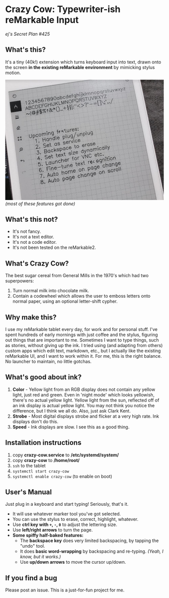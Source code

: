 # Crazy Cow: Typewriter-ish reMarkable Input
*ej's Secret Plan #425*

## What's this?
It's a tiny (40k!) extension which turns keyboard input into text, drawn onto the screen **in the existing reMarkable environment** by mimicking stylus motion.

![Crazy Cow demo page](notes/demo1.jpg)
*(most of these features got done)*

## What's this not?
- It's not fancy.
- It's not a text editor.
- It's not a code editor.
- It's not been tested on the reMarkable2.

## What's Crazy Cow?
The best sugar cereal from General Mills in the 1970's which had two superpowers:
1. Turn normal milk into chocolate milk.
2. Contain a codewheel which allows the user to emboss letters onto normal paper, using an optional letter-shift cypher.

## Why make this?
I use my reMarkable tablet every day, for work and for personal stuff. I've spent hundreds of early mornings with just coffee and the stylus, figuring out things that are important to me. Sometimes I want to type things, such as stories, without giving up the ink. I tried using (and adapting from others) custom apps which edit text, markdown, etc., but I actually like the existing reMarkable UI, and I want to work within it. For me, this is the right balance. No launcher to maintain, no little gotchas.

## What's good about ink?
1. **Color** - Yellow light from an RGB display does not contain any yellow light, just red and green. Even in 'night mode' which looks yellowish, there's no actual yellow light. Yellow light from the sun, reflected off of an ink display is actual yellow light. You may not think you notice the difference, but I think we all do. Also, just ask Clark Kent.
2. **Strobe** - Most digital displays strobe and flicker at a very high rate. Ink displays don't do this.
3. **Speed** - Ink displays are slow. I see this as a good thing.

## Installation instructions
1. copy **crazy-cow.service** to **/etc/systemd/system/**
2. copy **crazy-cow** to **/home/root/**
3. `ssh` to the tablet
4. `systemctl start crazy-cow`
5. `systemctl enable crazy-cow` (to enable on boot)

## User's Manual
Just plug in a keyboard and start typing! Seriously, that's it.

- It will use whatever marker tool you've got selected.
- You can use the stylus to erase, correct, highlight, whatever.
- Use **ctrl key with `+`, `-`, `0`** to adjust the lettering size.
- Use **left/right arrows** to turn the page.
- **Some spiffy half-baked features:**
    - The **backspace key** does very limited backspacing, by tapping the "undo" tool.
    - It does **basic word-wrapping** by backspacing and re-typing. *(Yeah, I know, but it works.)*
    - Use **up/down arrows** to move the cursor up/down.

## If you find a bug
Please post an issue. This is a just-for-fun project for me.
